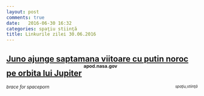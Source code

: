```yaml
---
layout: post
comments: true
date:   2016-06-30 16:32
categories: spaţiu stiinţă
title: Linkurile zilei 30.06.2016
---
```


## [Juno ajunge saptamana viitoare cu putin noroc pe orbita lui Jupiter](http://apod.nasa.gov/apod/ap160628.html) <sup><sup><sup>apod.nasa.gov</sup></sup></sup>  
<span style="float: left;" ><sup>_brace for spaceporn_</sup></span><span style="float: right;" ><sup><sup>_spaţiu,stiinţă_</sup></sup></span>
<br/>
